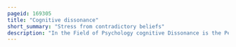 ```yaml
---
pageid: 169305
title: "Cognitive dissonance"
short_summary: "Stress from contradictory beliefs"
description: "In the Field of Psychology cognitive Dissonance is the Perception of contradictory Information and the mental Toll of it. Relevant Items of Information include a Person's Actions, Feelings, Ideas, Beliefs, Values, and Things in the Environment. Cognitive Dissonance is generally experienced as psychological Stress when People participate in an Action that goes against one or more of these Things. According to this Theory, when an Action or Idea is psychologically inconsistent with the other, People do all in their Power to change either so that they become consistent. The Discomfort is triggered by the Person's Belief clashing with new Information perceived, wherein the individual Tries to find a Way to resolve the Contradiction to reduce their Discomfort."
---
```

